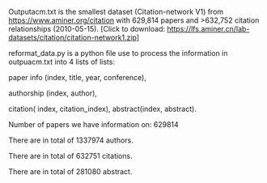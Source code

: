 Outputacm.txt is the smallest dataset (Citation-network V1) from https://www.aminer.org/citation with 629,814 papers and >632,752 citation relationships (2010-05-15).
[Click to download: https://lfs.aminer.cn/lab-datasets/citation/citation-network1.zip]

reformat_data.py is a python file use to process the information in outpuacm.txt into 4 lists of lists: 

paper info (index, title, year, conference), 

authorship (index, author), 

citation( index, citation_index), 
abstract(index, abstract).

Number of papers we have information on:  629814

There are in total of 1337974 authors.

There are in total of 632751 citations.

There are in total of 281080 abstract.
